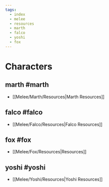```yaml
---
tags:
  - index
  - melee
  - resources
  - marth
  - falco
  - yoshi
  - fox
---
```


# Characters
## marth #marth
- [[Melee/Marth/Resources|Marth Resources]]
## falco #falco
- [[Melee/Falco/Resources|Falco Resources]]

## fox #fox
- [[Melee/Fox/Resources|Resources]]

## yoshi #yoshi 
- [[Melee/Yoshi/Resources|Yoshi Resources]]

